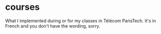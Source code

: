 # courses
What I implemented during or for my classes in Télécom ParisTech.
It's in French and you don't have the wording, sorry.
